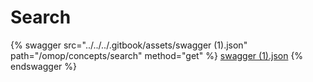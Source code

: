 # Search

{% swagger src="../../../.gitbook/assets/swagger (1).json" path="/omop/concepts/search" method="get" %}
[swagger (1).json](<../../../.gitbook/assets/swagger (1).json>)
{% endswagger %}
